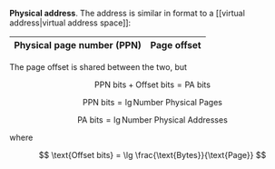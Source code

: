 **Physical address**. The address is similar in format to a [[virtual address|virtual address space]]:

|Physical page number (PPN) |Page offset|
|------------------|-----------|

The page offset is shared between the two, but 

$$
\text{PPN bits} + \text{Offset bits} = \text{PA bits}
$$

$$
\text{PPN bits} = \lg \text{Number Physical Pages}
$$

$$
\text{PA bits} = \lg \text{Number Physical Addresses}
$$

where 

$$
\text{Offset bits} = \lg \frac{\text{Bytes}}{\text{Page}}
$$